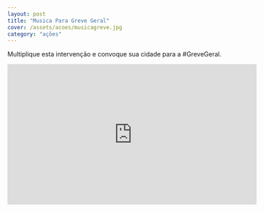 ```yaml
---
layout: post
title: "Musica Para Greve Geral"
cover: /assets/acoes/musicagreve.jpg
category: "ações"
---
```

Multiplique esta intervenção e convoque sua cidade para a #GreveGeral.

<div class="video-wrapper video-wrapper-16x9">
    <iframe width="560" height="315" src="https://www.youtube.com/embed/0ns5ro6e6cU" frameborder="0" allowfullscreen></iframe>
</div>
